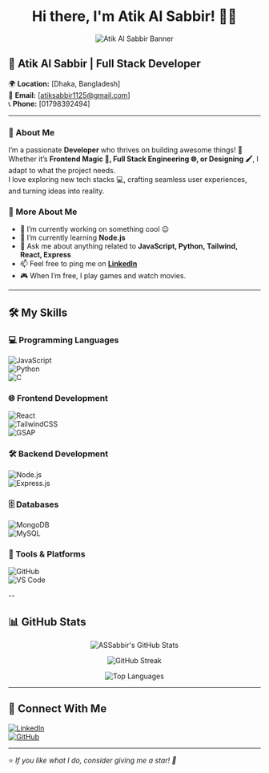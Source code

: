 <h1 align="center">Hi there, I'm Atik Al Sabbir! 👋🚀</h1>

<p align="center">
  <img src="https://github.com/ASSabbir/ASSabbir/blob/main/banner.png" alt="Atik Al Sabbir Banner" />
</p>

## 💼 Atik Al Sabbir | Full Stack Developer  

🌍 **Location:** [Dhaka, Bangladesh]  
📧 **Email:** [atiksabbir1125@gmail.com]  
📞 **Phone:** [01798392494]  

---
### 🚀 About Me  

I’m a passionate **Developer** who thrives on building awesome things! 🚀  
Whether it’s **Frontend Magic 🎨, Full Stack Engineering 🌐, or Designing 🖌️**, I adapt to what the project needs.  
I love exploring new tech stacks 💻, crafting seamless user experiences, and turning ideas into reality.  

### 🌟 More About Me  

- 🔭  I’m currently working on something cool 😉  
- 🌱  I’m currently learning **Node.js**  
- 💬  Ask me about anything related to **JavaScript, Python, Tailwind, React, Express**  
- 📫  Feel free to ping me on **[LinkedIn](https://www.linkedin.com/in/atik-al-sabbir-008262232/)**  
- 🎮  When I’m free, I play games and watch movies.  

---

## 🛠️ My Skills  

### 💻 Programming Languages  
![JavaScript](https://img.shields.io/badge/JavaScript-F7DF1E?style=for-the-badge&logo=javascript&logoColor=black)  
![Python](https://img.shields.io/badge/Python-3776AB?style=for-the-badge&logo=python&logoColor=white)  
![C](https://img.shields.io/badge/C-00599C?style=for-the-badge&logo=c&logoColor=white)  

### 🌐 Frontend Development  
![React](https://img.shields.io/badge/React-61DAFB?style=for-the-badge&logo=react&logoColor=black)  
![TailwindCSS](https://img.shields.io/badge/TailwindCSS-06B6D4?style=for-the-badge&logo=tailwindcss&logoColor=white)  
![GSAP](https://img.shields.io/badge/GSAP-88CE02?style=for-the-badge&logo=greensock&logoColor=white)  

### 🛠 Backend Development  
![Node.js](https://img.shields.io/badge/Node.js-339933?style=for-the-badge&logo=nodedotjs&logoColor=white)  
![Express.js](https://img.shields.io/badge/Express.js-000000?style=for-the-badge&logo=express&logoColor=white)  

### 🗄 Databases  
![MongoDB](https://img.shields.io/badge/MongoDB-47A248?style=for-the-badge&logo=mongodb&logoColor=white)  
![MySQL](https://img.shields.io/badge/MySQL-4479A1?style=for-the-badge&logo=mysql&logoColor=white)  

### 🔧 Tools & Platforms  
![GitHub](https://img.shields.io/badge/GitHub-181717?style=for-the-badge&logo=github&logoColor=white)  
![VS Code](https://img.shields.io/badge/VS_Code-007ACC?style=for-the-badge&logo=visualstudiocode&logoColor=white)  

--

## 📊 GitHub Stats  

<p align="center">
  <img src="https://github-readme-stats.vercel.app/api?username=ASSabbir&show_icons=true&theme=radical&count_private=true&hide_border=true" alt="ASSabbir's GitHub Stats" />
</p>

<p align="center">
  <img src="https://github-readme-streak-stats.herokuapp.com/?user=ASSabbir&theme=radical&hide_border=true" alt="GitHub Streak" />
</p>

<p align="center">
  <img src="https://github-readme-stats.vercel.app/api/top-langs/?username=ASSabbir&layout=compact&theme=radical&hide_border=true" alt="Top Languages" />
</p>

---

## 🔗 Connect With Me  

[![LinkedIn](https://img.shields.io/badge/LinkedIn-0077B5?style=for-the-badge&logo=linkedin&logoColor=white)](https://www.linkedin.com/in/atik-al-sabbir-008262232/)  
[![GitHub](https://img.shields.io/badge/GitHub-181717?style=for-the-badge&logo=github&logoColor=white)](https://github.com/Atik-Al-Sabbir)  

---

⭐️ *If you like what I do, consider giving me a star! 🚀*
